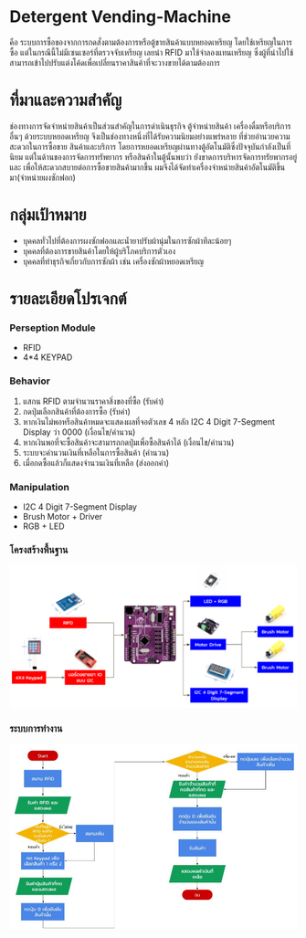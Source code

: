 ﻿# Detergent Vending-Machine

คือ ระบบการซื้อของจากการกดสั่งตามต้องการหรือตู้ขายสินค้าแบบหยอดเหรียญ โดยใช้เหรียญในการซื้อ แต่ในกรณีนี้ไม่มีเซนเซอร์ที่ตรวจจับเหรียญ เลยนำ RFID 
มาใช้จำลองแทนเหรียญ ซึ่งผู้ที่นำไปใช้สามารถเข้าไปปรับแต่งโค้ดเพื่อเปลี่ยนราคาสินค้าที่จะวางขายได้ตามต้องการ 

# ที่มาและความสำคัญ

ช่องทางการจัดจําหน่ายสินค้าเป็นส่วนสําคัญในการดําเนินธุรกิจ ตู้จําหน่ายสินค้า เครื่องดื่มหรือบริการอื่นๆ
ด้วยระบบหยอดเหรียญ จึงเป็นช่องทางหนึ่งที่ได้รับความนิยมอย่างแพร่หลาย ที่ช่วยอํานวยความสะดวกในการซื้อขาย
สินค้าและบริการ โดยการหยอดเหรียญผ่านทางตู้อัตโนมัติซึ่งปัจจุบันกําลังเป็นที่นิยม แต่ในด้านของการจัดการทรัพยากร
หรือสินค้าในตู้นั้นพบว่า ยังขาดการบริหารจัดการทรัยพากรอยู่ และ เพื่อให้สะดวกสบายต่อการซื้อขายสินค้ามากขึ้น ผมจึงได้จัดทำเครื่องจำหน่ายสินค้าอัตโนมัติขึ้นมา(จำหน่ายผงซักฟอก)

# กลุ่มเป้าหมาย

- บุคคลทั่วไปที่ต้องการผงซักฟอกและน้ำยาปรับผ้านุ่มในการซักผ้าทีละน้อยๆ 
- บุคคลที่ต้องการขายสินค้าโดยให้ผู้บริโภคบริการตัวเอง
- บุคคลที่ทำธุรกิจเกี่ยวกับการซักผ้า เช่น เครื่องซักผ้าหยอดเหรียญ

# รายละเอียดโปรเจกต์

### Perseption Module

- RFID
- 4*4 KEYPAD

### Behavior
1. แสกน RFID ตามจำนวนราคาสิ่งของที่ซื้อ (รับค่า)
2. กดปุ่มเลือกสินค้าที่ต้องการซื้อ (รับค่า)
3. หากเงินไม่พอหรือสินค้าหมดจะแสดงผลที่จอตัวเลข 4 หลัก I2C 4 Digit 7-Segment Display ว่า 0000 (เงื่อนไข/คำนวน)
4. หากเงินพอที่จะซื้อสินค้าจะสามารถกดปุ่มเพื่อซื้อสินค้าได้ (เงื่อนไข/คำนวน)
5. ระบบจะคำนวนเงินที่เหลือในการซื้อสินค้า (คำนวน)
6. เมื่อกดซื้อแล้วก็แสดงจำนวนเงินที่เหลือ (ส่งออกค่า)

### Manipulation
- I2C 4 Digit 7-Segment Display
- Brush Motor + Driver 
- RGB + LED

### โครงสร้างพื้นฐาน
![diagram picture][diagram]

[diagram]: https://github.com/mithmos339/VendingMachine/blob/master/Image/diagram2.png "Diagram"

### ระบบการทำงาน 
![flowchart picture][flowchart]

[flowchart]: https://github.com/mithmos339/VendingMachine/blob/master/Image/flowchart%20(1).jpg "flowchart"
